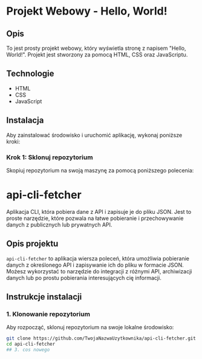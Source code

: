 # Projekt Webowy - Hello, World!

## Opis

To jest prosty projekt webowy, który wyświetla stronę z napisem "Hello, World!". Projekt jest stworzony za pomocą HTML, CSS oraz JavaScriptu.

## Technologie

- HTML
- CSS
- JavaScript

## Instalacja

Aby zainstalować środowisko i uruchomić aplikację, wykonaj poniższe kroki:

### Krok 1: Sklonuj repozytorium

Skopiuj repozytorium na swoją maszynę za pomocą poniższego polecenia:




# api-cli-fetcher

Aplikacja CLI, która pobiera dane z API i zapisuje je do pliku JSON. Jest to proste narzędzie, które pozwala na łatwe pobieranie i przechowywanie danych z publicznych lub prywatnych API.

## Opis projektu

`api-cli-fetcher` to aplikacja wiersza poleceń, która umożliwia pobieranie danych z określonego API i zapisywanie ich do pliku w formacie JSON. Możesz wykorzystać to narzędzie do integracji z różnymi API, archiwizacji danych lub po prostu pobierania interesujących cię informacji.

## Instrukcje instalacji

### 1. Klonowanie repozytorium

Aby rozpocząć, sklonuj repozytorium na swoje lokalne środowisko:

```bash
git clone https://github.com/TwojaNazwaUzytkownika/api-cli-fetcher.git
cd api-cli-fetcher
## 3. cos nowego

